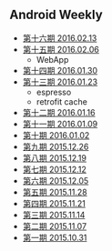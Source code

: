 ## Android Weekly

- [第十六期 2016.02.13](20160213.md)
- [第十五期 2016.02.06](20160206.md)
	- WebApp
- [第十四期 2016.01.30](20160130.md)
- [第十三期 2016.01.23](20160123.md)
	- espresso
	- retrofit cache
- [第十二期 2016.01.16](20160116.md)
- [第十一期 2016.01.09](20160109.md)
- [第十期 2016.01.02](20160102.md)
- [第九期 2015.12.26](20151226.md)
- [第八期 2015.12.19](20151219.md)
- [第七期 2015.12.12](20151212.md)
- [第六期 2015.12.05](20151205.md)
- [第五期 2015.11.28](20151128.md)
- [第四期 2015.11.21](20151121.md)
- [第三期 2015.11.14](20151114.md)
- [第二期 2015.11.07](20151107.md)
- [第一期 2015.10.31](20151031.md)